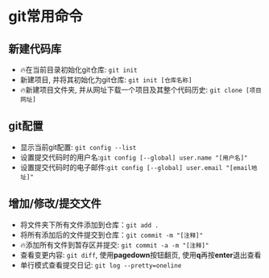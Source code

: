 # git常用命令

## 新建代码库

- 🔥在当前目录初始化git仓库: `git init`
- 新建项目, 并将其初始化为git仓库: `git init [仓库名称]`
- 🔥新建项目文件夹, 并从网址下载一个项目及其整个代码历史: `git clone [项目网址]`

## git配置

- 显示当前git配置: `git config --list`
- 设置提交代码时的用户名:`git config [--global] user.name "[用户名]"`
- 设置提交代码时的电子邮件:`git config [--global] user.email "[email地址]"`

## 增加/修改/提交文件

- 将文件夹下所有文件添加到仓库：`git add .`
- 将所有添加后的文件提交到仓库：`git commit -m "[注释]"`
- 🔥添加所有文件到暂存区并提交: `git commit -a -m "[注释]"`
- 查看变更内容: `git diff`, 使用**pagedown**按钮翻页, 使用**q**再按**enter**退出查看
- 单行模式查看提交日记: `git log --pretty=oneline`